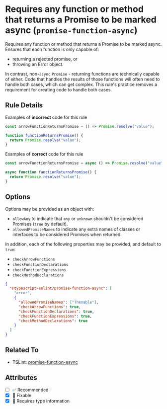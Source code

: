 # Requires any function or method that returns a Promise to be marked async (`promise-function-async`)

Requires any function or method that returns a Promise to be marked async.
Ensures that each function is only capable of:

- returning a rejected promise, or
- throwing an Error object.

In contrast, non-`async` `Promise` - returning functions are technically capable
of either. Code that handles the results of those functions will often need to
handle both cases, which can get complex. This rule's practice removes a
requirement for creating code to handle both cases.

## Rule Details

Examples of **incorrect** code for this rule

```ts
const arrowFunctionReturnsPromise = () => Promise.resolve("value");

function functionReturnsPromise() {
  return Promise.resolve("value");
}
```

Examples of **correct** code for this rule

```ts
const arrowFunctionReturnsPromise = async () => Promise.resolve("value");

async function functionReturnsPromise() {
  return Promise.resolve("value");
}
```

## Options

Options may be provided as an object with:

- `allowAny` to indicate that `any` or `unknown` shouldn't be considered
  Promises (`true` by default).
- `allowedPromiseNames` to indicate any extra names of classes or interfaces to
  be considered Promises when returned.

In addition, each of the following properties may be provided, and default to
`true`:

- `checkArrowFunctions`
- `checkFunctionDeclarations`
- `checkFunctionExpressions`
- `checkMethodDeclarations`

```json
{
  "@typescript-eslint/promise-function-async": [
    "error",
    {
      "allowedPromiseNames": ["Thenable"],
      "checkArrowFunctions": true,
      "checkFunctionDeclarations": true,
      "checkFunctionExpressions": true,
      "checkMethodDeclarations": true
    }
  ]
}
```

## Related To

- TSLint:
  [promise-function-async](https://palantir.github.io/tslint/rules/promise-function-async)

## Attributes

- [ ] ✅ Recommended
- [x] 🔧 Fixable
- [x] 💭 Requires type information
